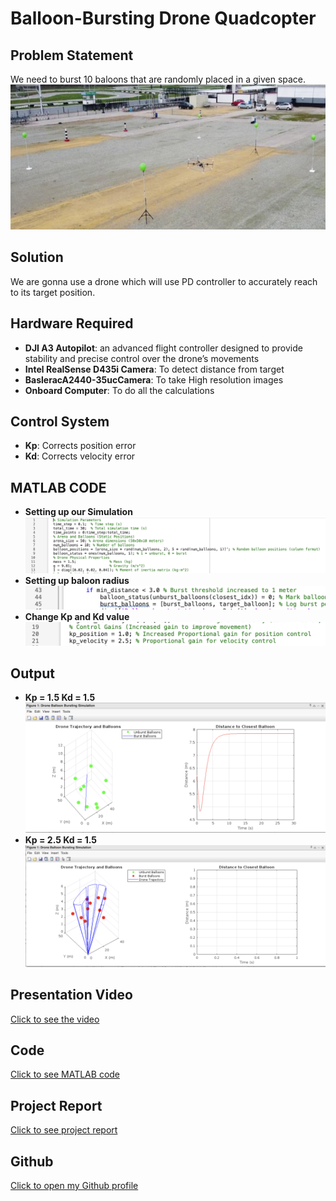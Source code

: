 # Balloon-Bursting Drone Quadcopter  

## Problem Statement  
We need to burst 10 baloons that are randomly placed in a given space.
![Alt text](t1.png)
## Solution
We are gonna use a drone which will use PD controller to accurately reach to its target position. 

## Hardware Required
- **DJI A3 Autopilot**: an advanced flight controller designed to provide stability and precise control over the drone’s movements
- **Intel RealSense D435i Camera**: To detect distance from target
- **BasleracA2440-35ucCamera**: To take High resolution images
- **Onboard Computer**: To do all the calculations

## Control System
- **Kp**: Corrects position error
- **Kd**: Corrects velocity error

## MATLAB CODE 
- **Setting up our Simulation**
![Alt text](t2.png)  
- **Setting up baloon radius**
![Alt text](t3.png)
- **Change Kp and Kd value**
![Alt text](t4.png)

## Output
- **Kp = 1.5 Kd = 1.5**
![Alt text](t5.png)
- **Kp = 2.5 Kd = 1.5**
![Alt text](t6.png)

## Presentation Video
[Click to see the video](https://drive.google.com/file/d/1-0Jk8IudvYfUo5HFqo5BQKWzc4U7pdU3/view?usp=share_link)

## Code
[Click to see MATLAB code](https://github.com/horrible-hacker/Control-of-Autonomous/blob/c5f69aaa8556d96754086bb7a80fe7c072cfd4e3/202201088_CAS_Project.m)
## Project Report
[Click to see project report](https://drive.google.com/file/d/1CVqxa5tb1B4_wgD7qeYDOUOv8TM0_Bec/view?usp=sharing)

## Github
[Click to open my Github profile](https://github.com/horrible-hacker/Control-of-Autonomous)

